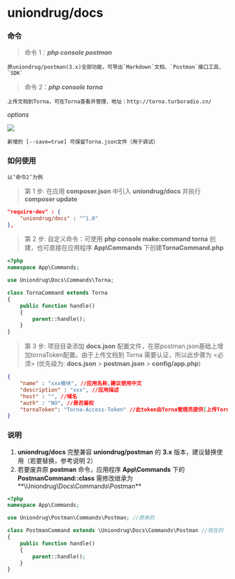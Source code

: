 # uniondrug/docs

### 命令

> 命令 1：**_php console postman_**

    原uniondrug/postman(3.x)全部功能，可导出`Markdown`文档、`Postman`接口工具、`SDK`

> 命令 2：**_php console torna_**

    上传文档到Torna，可在Torna查看并管理，地址：http://torna.turboradio.cn/

*options*

![](http://uniondrug.oss-cn-hangzhou.aliyuncs.com/backend.assistant.manage/rc83ju4rsu2ef6mei7rdc4mma1.png)

```
新增的 [--save=true] 可保留Torna.json文件（用于调试）

```

### 如何使用

    以‘命令2’为例

> 第 1 步: 在应用 **composer.json** 中引入 **uniondrug/docs** 并执行 **composer update**

```json
"require-dev" : {
	"uniondrug/docs" : "^1.0"
},
```

> 第 2 步: 自定义命令：可使用 **php console make:command torna** 创建，也可直接在应用程序 **App\Commands** 下创建**TornaCommand.php**

```php
<?php
namespace App\Commands;

use Uniondrug\Docs\Commands\Torna;

class TornaCommand extends Torna
{
    public function handle()
    {
        parent::handle();
    }
}
```

> 第 3 步: 项目目录添加 **docs.json** 配置文件，在原postman.json基础上增加tornaToken配置。由于上传文档到 Torna 需要认证，所以此步骤为 <必须> (优先级为: **docs.json** > **postman.json** > **config/app.php**)

```json
{
    "name" : "xxx模块", //应用名称,建议使用中文
    "description" : "xxx", //应用描述
    "host" : "", //域名
    "auth" : "NO", //是否鉴权
    "tornaToken": "Torna-Access-Token" //此token由Torna管理员提供[上传Torna必传]
}
```

### 说明

1. **uniondrug/docs** 完整兼容 **uniondrug/postman** 的 **3.x** 版本，建议替换使用（若要替换，参考说明 2）
2. 若要废弃原 **postman** 命令，应用程序 **App\Commands** 下的 **PostmanCommand::class** 需修改继承为**\Uniondrug\Docs\Commands\Postman**

```php
<?php
namespace App\Commands;

use Uniondrug\Postman\Commands\Postman; //原来的

class PostmanCommand extends \Uniondrug\Docs\Commands\Postman //现在的
{
    public function handle()
    {
        parent::handle();
    }
}


```
